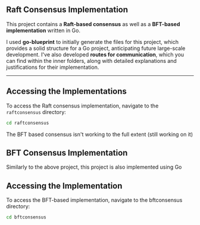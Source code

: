 ## Raft Consensus Implementation

This project contains a **Raft-based consensus** as well as a **BFT-based implementation** written in Go.

I used **go-blueprint** to initially generate the files for this project, which provides a solid structure for a Go project, anticipating future large-scale development. I've also developed **routes for communication**, which you can find within the inner folders, along with detailed explanations and justifications for their implementation.

---

## Accessing the Implementations

To access the Raft consensus implementation, navigate to the `raftconsensus` directory:

```bash
cd raftconsensus
```
The BFT based consensus isn't working to the full extent (still working on it)
## BFT Consensus Implementation
Similarly to the above project, this project is also implemented using Go

## Accessing the Implementation

To access the BFT-based implementation, navigate to the bftconsensus directory:

```bash
cd bftconsensus
```


